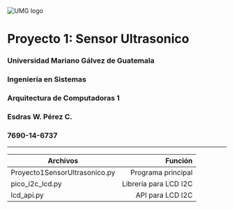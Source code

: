 <!-- Imagen de internet -->
![UMG logo](https://logotipoz.com/wp-content/uploads/2022/11/mariano-galves-sin-fondo-1.webp "Logo de UMG")

<!-- Encabezados -->
# Proyecto 1: Sensor Ultrasonico
### Universidad Mariano Gálvez de Guatemala
### Ingeniería en Sistemas
### Arquitectura de Computadoras 1
### Esdras W. Pérez C.
### 7690-14-6737
---
| Archivos                      | Función               |
| ----------------------------- | --------------------:|
| Proyecto1SensorUltrasonico.py | Programa principal    |
| pico_i2c_lcd.py               | Librería para LCD I2C |
| lcd_api.py                    | API para LCD I2C      |

